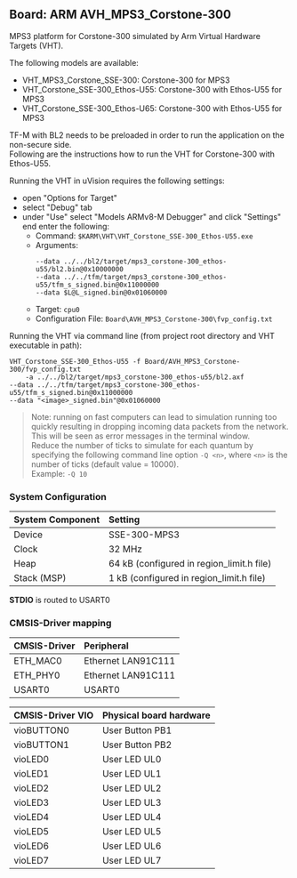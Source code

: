 Board: ARM AVH_MPS3_Corstone-300
----------------------------------------------

MPS3 platform for Corstone-300 simulated by Arm Virtual Hardware Targets (VHT).

The following models are available:
 - VHT_MPS3_Corstone_SSE-300: Corstone-300 for MPS3
 - VHT_Corstone_SSE-300_Ethos-U55: Corstone-300 with Ethos-U55 for MPS3
 - VHT_Corstone_SSE-300_Ethos-U65: Corstone-300 with Ethos-U55 for MPS3

TF-M with BL2 needs to be preloaded in order to run the application on the non-secure side.  
Following are the instructions how to run the VHT for Corstone-300 with Ethos-U55.

Running the VHT in uVision requires the following settings:
 - open "Options for Target"
 - select "Debug" tab
 - under "Use" select "Models ARMv8-M Debugger" and click "Settings" end enter the following:
   - Command: `$KARM\VHT\VHT_Corstone_SSE-300_Ethos-U55.exe`
   - Arguments:
     ```
     --data ../../bl2/target/mps3_corstone-300_ethos-u55/bl2.bin@0x10000000 
     --data ../../tfm/target/mps3_corstone-300_ethos-u55/tfm_s_signed.bin@0x11000000 
     --data $L@L_signed.bin@0x01060000
     ```
   - Target: `cpu0`
   - Configuration File: `Board\AVH_MPS3_Corstone-300\fvp_config.txt`

Running the VHT via command line (from project root directory and VHT executable in path):
  ```
  VHT_Corstone_SSE-300_Ethos-U55 -f Board/AVH_MPS3_Corstone-300/fvp_config.txt 
      -a ../../bl2/target/mps3_corstone-300_ethos-u55/bl2.axf 
  --data ../../tfm/target/mps3_corstone-300_ethos-u55/tfm_s_signed.bin@0x11000000 
  --data "<image>_signed.bin"@0x01060000
  ```

> Note: running on fast computers can lead to simulation running too quickly resulting in dropping incoming data packets from the network. 
  This will be seen as error messages in the terminal window.  
  Reduce the number of ticks to simulate for each quantum by specifying the following command line option `-Q <n>`, 
  where `<n>` is the number of ticks (default value = 10000).  
  Example: `-Q 10`


### System Configuration

| System Component        | Setting
|:------------------------|:----------------------------------------
| Device                  | SSE-300-MPS3
| Clock                   | 32 MHz
| Heap                    | 64 kB (configured in region_limit.h file)
| Stack (MSP)             | 1 kB (configured in region_limit.h file)

**STDIO** is routed to USART0

### CMSIS-Driver mapping

| CMSIS-Driver | Peripheral
|:-------------|:----------
| ETH_MAC0     | Ethernet LAN91C111
| ETH_PHY0     | Ethernet LAN91C111
| USART0       | USART0

| CMSIS-Driver VIO  | Physical board hardware
|:------------------|:-----------------------
| vioBUTTON0        | User Button PB1
| vioBUTTON1        | User Button PB2
| vioLED0           | User LED UL0
| vioLED1           | User LED UL1
| vioLED2           | User LED UL2
| vioLED3           | User LED UL3
| vioLED4           | User LED UL4
| vioLED5           | User LED UL5
| vioLED6           | User LED UL6
| vioLED7           | User LED UL7
